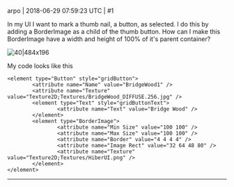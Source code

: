 arpo | 2018-06-29 07:59:23 UTC | #1

In my UI I want to mark a thumb nail, a button, as selected. I do this by adding  a BorderImage as a child of the thumb button. How can I make this BorderImage have a width and height of 100% of it's parent container? 

![40|484x196](upload://v8XDd5OuF8wVMO5YuBhjmiiIclk.png)

My code looks like this

	<element type="Button" style="gridButton">
			<attribute name="Name" value="BridgeWood1" />
			<attribute name="Texture" value="Texture2D;Textures/BridgeWood_DIFFUSE.256.jpg" />
			<element type="Text" style="gridButtonText">
					<attribute name="Text" value="Bridge Wood" />
			</element>
			<element type="BorderImage">
					<attribute name="Min Size" value="100 100" />
					<attribute name="Max Size" value="100 100" />
					<attribute name="Border" value="4 4 4 4" />
					<attribute name="Image Rect" value="32 64 48 80" />
					<attribute name="Texture" value="Texture2D;Textures/HiberUI.png" />
			</element>
	</element>

-------------------------

